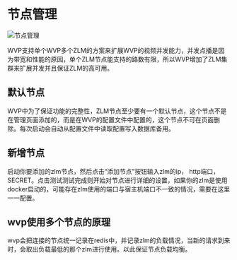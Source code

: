<!-- 节点管理 -->

# 节点管理

![节点管理](_media/img_26.png)

WVP支持单个WVP多个ZLM的方案来扩展WVP的视频并发能力，并发点播是因为带宽和性能的原因，单个ZLM节点能支持的路数有限，所以WVP增加了ZLM集群来扩展并发并且保证ZLM的高可用。

## 默认节点

WVP中为了保证功能的完整性，ZLM节点至少要有一个默认节点，这个节点不是在管理页面添加的，而是在WVP的配置文件中配置的，这个节点不可在页面删除。每次启动会自动从配置文件中读取配置写入数据库备用。

## 新增节点

启动你要添加的zlm节点，然后点击“添加节点”按钮输入zlm的ip，
http端口，SECRET。点击测试测试完成则开始对节点进行详细的设置，如果你的zlm是使用docker启动的，可能存在zlm使用的端口与宿主机端口不一致的情况，需要在这里一一配置。

## wvp使用多个节点的原理

wvp会把连接的节点统一记录在redis中，并记录zlm的负载情况，当新的请求到来时，会取出负载最低的那个zlm进行使用。以此保证节点负载均衡。
